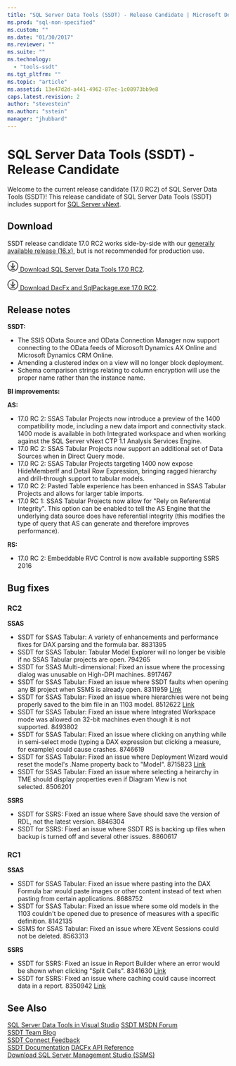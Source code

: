 ```yaml
---
title: "SQL Server Data Tools (SSDT) - Release Candidate | Microsoft Docs"
ms.prod: "sql-non-specified"
ms.custom: ""
ms.date: "01/30/2017"
ms.reviewer: ""
ms.suite: ""
ms.technology: 
  - "tools-ssdt"
ms.tgt_pltfrm: ""
ms.topic: "article"
ms.assetid: 13e47d2d-a441-4962-87ec-1c08973bb9e8
caps.latest.revision: 2
author: "stevestein"
ms.author: "sstein"
manager: "jhubbard"
---
```

# SQL Server Data Tools (SSDT) - Release Candidate
Welcome to the current release candidate (17.0 RC2) of SQL Server Data Tools (SSDT)!  This release candidate of SQL Server Data Tools (SSDT) includes support for [SQL Server vNext](https://msdn.microsoft.com/library/mt788653.aspx). 


## Download

SSDT release candidate 17.0 RC2 works side-by-side with our [generally available release &#40;16.x&#41;](../ssdt/download-sql-server-data-tools-ssdt.md), but is not recommended for production use. 
  
![download](../ssdt/media/download.png)[ Download SQL Server Data Tools 17.0 RC2](https://go.microsoft.com/fwlink/?LinkID=835150).  

![download](../ssdt/media/download.png)[ Download DacFx and SqlPackage.exe 17.0 RC2](https://go.microsoft.com/fwlink/?LinkID=835693).  


  
## Release notes

**SSDT:**
- The SSIS OData Source and OData Connection Manager now support connecting to the OData feeds of Microsoft Dynamics AX Online and Microsoft Dynamics CRM Online.
- Amending a clustered index on a view will no longer block deployment.
- Schema comparison strings relating to column encryption will use the proper name rather than the instance name.   


**BI improvements:**

**AS:**
- 17.0 RC 2: SSAS Tabular Projects now introduce a preview of the 1400 compatibility mode, including a new data import and connectivity stack. 1400 mode is available in both Integrated workspace and when working against the SQL Server vNext CTP 1.1 Analysis Services Engine.
- 17.0 RC 2: SSAS Tabular Projects now support an additional set of Data Sources when in Direct Query mode.
- 17.0 RC 2: SSAS Tabular Projects targeting 1400 now expose HideMemberIf and Detail Row Expression, bringing ragged hierarchy and drill-through support to tabular models.
- 17.0 RC 2: Pasted Table experience has been enhanced in SSAS Tabular Projects and allows for larger table imports.
- 17.0 RC 1: SSAS Tabular Projects now allow for "Rely on Referential Integrity". This option can be enabled to tell the AS Engine that the underlying data source does have referential integrity (this modifies the type of query that AS can generate and therefore improves performance).

**RS:**
- 17.0 RC 2: Embeddable RVC Control is now available supporting SSRS 2016

## Bug fixes

### RC2

**SSAS**

- SSDT for SSAS Tabular: A variety of enhancements and performance fixes for DAX parsing and the formula bar. 8831395
- SSDT for SSAS Tabular: Tabular Model Explorer will no longer be visible if no SSAS Tabular projects are open. 794265 
- SSDT for SSAS Multi-dimensional: Fixed an issue where the processing dialog was unusable on High-DPI machines. 8917467 
- SSDT for SSAS Tabular: Fixed an issue where SSDT faults when opening any BI project when SSMS is already open. 8311959 [Link](http://connect.microsoft.com/SQLServer/feedback/details/3100900/ssdt-faults-when-opening-any-bi-project-when-ssms-is-already-open)
- SSDT for SSAS Tabular: Fixed an issue where hierarchies were not being properly saved to the bim file in an 1103 model. 8512622 [Link](http://connect.microsoft.com/SQLServer/feedback/details/3105222/vs-2015-ssdt)
- SSDT for SSAS Tabular: Fixed an issue where Integrated Workspace mode was allowed on 32-bit machines even though it is not supported. 8493802 
- SSDT for SSAS Tabular: Fixed an issue where clicking on anything while in semi-select mode (typing a DAX expression but clicking a measure, for example) could cause crashes. 8746619 
- SSDT for SSAS Tabular: Fixed an issue where Deployment Wizard would reset the model's .Name property back to "Model". 8715823 [Link](http://connect.microsoft.com/SQLServer/feedback/details/3107018/ssas-deployment-wizard-resets-modelname-to-model)
- SSDT for SSAS Tabular: Fixed an issue where selecting a heirarchy in TME should display properties even if Diagram View is not selected. 8506201 

**SSRS**

- SSDT for SSRS: Fixed an issue where Save should save the version of RDL, not the latest version. 8846304 
- SSDT for SSRS: Fixed an issue where SSDT RS is backing up files when backup is turned off and several other issues. 8860617 

### RC1

**SSAS**

- SSDT for SSAS Tabular: Fixed an issue where pasting into the DAX Formula bar would paste images or other content instead of text when pasting from certain applications. 8688752 
- SSDT for SSAS Tabular: Fixed an issue where some old models in the 1103 couldn't be opened due to presence of measures with a specific definition. 8142135 
- SSMS for SSAS Tabular: Fixed an issue where XEvent Sessions could not be deleted. 8563313 

**SSRS**

- SSDT for SSRS: Fixed an issue in Report Builder where an error would be shown when clicking "Split Cells". 8341630 [Link](http://connect.microsoft.com/SQLServer/feedback/details/3101818/ssdt-2015-ssrs-designer-error-by-matrix-cell-split)
- SSDT for SSRS: Fixed an issue where caching could cause incorrect data in a report. 8350942 [Link](http://connect.microsoft.com/SQLServer/feedback/details/3102158/ssdtbi-14-0-60812-report-preview-data-is-frequently-wrong-due-to-bad-caching)

## See Also  
[SQL Server Data Tools in Visual Studio](https://msdn.microsoft.com/library/hh272686(v=vs.103).aspx)  
[SSDT MSDN Forum](https://social.msdn.microsoft.com/Forums/sqlserver/home?forum=ssdt)  
[SSDT Team Blog](http://blogs.msdn.com/b/ssdt/)  
[SSDT Connect Feedback](https://connect.microsoft.com/SQLServer/Feedback)  
[SSDT Documentation](https://msdn.microsoft.com/library/hh272686(v=vs.103).aspx)  
[DACFx API Reference](https://msdn.microsoft.com/library/dn645454.aspx)  
[Download SQL Server Management Studio (SSMS)](../ssms/download-sql-server-management-studio-ssms.md)  
